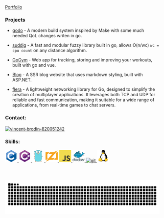 <a align="center" href="https://vinbro.se">Portfolio</a>

### Projects
- [godo](https://github.com/VincentBrodin/godo) - A modern build system inspired by Make with some much needed QoL changes writen in go.

- [suddig](https://github.com/VincentBrodin/suddig) - A fast and modular fuzzy library built in go, allows O(n/wc) `wc = cpu count` on any distance algorithm.

- [GoGym](https://github.com/VincentBrodin/gogym) - Web app for tracking, storing and improving your workouts, built with go and vue.

- [Blog](https://github.com/VincentBrodin/blog) - A SSR blog website that uses markdown styling, built with ASP.NET.

- [flera](https://github.com/VincentBrodin/flera) - A lightweight networking library for Go, designed to simplify the creation of multiplayer applications. It leverages both TCP and UDP for reliable and fast communication, making it suitable for a wide range of applications, from real-time games to chat servers.

###
<h3 align="left">Contact:</h3>
<p align="left">
<a href="https://linkedin.com/in/vincent-brodin-820051242" target="blank"><img align="center" src="https://raw.githubusercontent.com/rahuldkjain/github-profile-readme-generator/master/src/images/icons/Social/linked-in-alt.svg" alt="vincent-brodin-820051242" height="30" width="40" /></a>
</p>

###
<h3 align="left">Skills:</h3>
<p align="left"> <a href="https://www.cprogramming.com/" target="_blank" rel="noreferrer"> <img src="https://raw.githubusercontent.com/devicons/devicon/master/icons/c/c-original.svg" alt="c" width="40" height="40"/> </a> <a href="https://www.w3schools.com/cs/" target="_blank" rel="noreferrer"> <img src="https://raw.githubusercontent.com/devicons/devicon/master/icons/csharp/csharp-original.svg" alt="csharp" width="40" height="40"/> </a>  <a href="https://golang.org" target="_blank" rel="noreferrer"> <img src="https://raw.githubusercontent.com/devicons/devicon/master/icons/go/go-original.svg" alt="go" width="40" height="40"/> </a>  <a href="https://golang.org" target="_blank" rel="noreferrer"> <img src="https://raw.githubusercontent.com/devicons/devicon/master/icons/zig/zig-original.svg" alt="go" width="40" height="40"/> </a> <a href="https://developer.mozilla.org/en-US/docs/Web/JavaScript" target="_blank" rel="noreferrer"> <img src="https://raw.githubusercontent.com/devicons/devicon/master/icons/javascript/javascript-original.svg" alt="javascript" width="40" height="40"/> </a> <a href="https://www.docker.com/" target="_blank" rel="noreferrer">
  <img src="https://raw.githubusercontent.com/devicons/devicon/master/icons/docker/docker-original-wordmark.svg" alt="docker" width="40" height="40"/> </a>
  <a href="https://git-scm.com/" target="_blank" rel="noreferrer"> <img src="https://www.vectorlogo.zone/logos/git-scm/git-scm-icon.svg" alt="git" width="40" height="40"/> </a>  <a href="https://www.linux.org/" target="_blank" rel="noreferrer"> <img src="https://raw.githubusercontent.com/devicons/devicon/master/icons/linux/linux-original.svg" alt="linux" width="40" height="40"/> </a> </p>

###

<br clear="both">
<br clear="both">

<img src="https://raw.githubusercontent.com/VincentBrodin/VincentBrodin/output/snake.svg" alt="Snake animation" />

###
